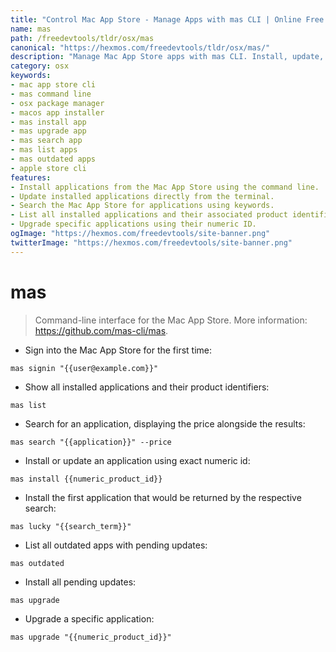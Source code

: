 ```yaml
---
title: "Control Mac App Store - Manage Apps with mas CLI | Online Free DevTools by Hexmos"
name: mas
path: /freedevtools/tldr/osx/mas
canonical: "https://hexmos.com/freedevtools/tldr/osx/mas/"
description: "Manage Mac App Store apps with mas CLI. Install, update, search and list applications directly from the command line. Free online tool, no registration required."
category: osx
keywords:
- mac app store cli
- mas command line
- osx package manager
- macos app installer
- mas install app
- mas upgrade app
- mas search app
- mas list apps
- mas outdated apps
- apple store cli
features:
- Install applications from the Mac App Store using the command line.
- Update installed applications directly from the terminal.
- Search the Mac App Store for applications using keywords.
- List all installed applications and their associated product identifiers.
- Upgrade specific applications using their numeric ID.
ogImage: "https://hexmos.com/freedevtools/site-banner.png"
twitterImage: "https://hexmos.com/freedevtools/site-banner.png"
---
```


# mas

> Command-line interface for the Mac App Store.
> More information: <https://github.com/mas-cli/mas>.

- Sign into the Mac App Store for the first time:

`mas signin "{{user@example.com}}"`

- Show all installed applications and their product identifiers:

`mas list`

- Search for an application, displaying the price alongside the results:

`mas search "{{application}}" --price`

- Install or update an application using exact numeric id:

`mas install {{numeric_product_id}}`

- Install the first application that would be returned by the respective search:

`mas lucky "{{search_term}}"`

- List all outdated apps with pending updates:

`mas outdated`

- Install all pending updates:

`mas upgrade`

- Upgrade a specific application:

`mas upgrade "{{numeric_product_id}}"`
